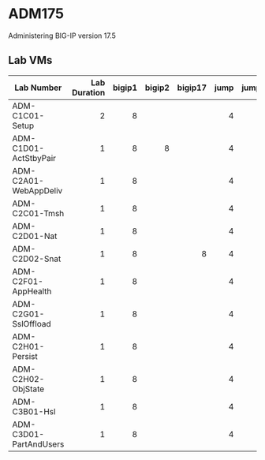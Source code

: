 # ADM175
Administering BIG-IP version 17.5

## Lab VMs
|Lab Number            |Lab Duration|bigip1|bigip2|bigip17|jump|jump2|training server|
|----------------------|-----------:|-----:|-----:|------:|---:|----:|--------------:|
|ADM-C1C01-Setup       |2           |8     |      |       |4   |     |1              |
|ADM-C1D01-ActStbyPair |1           |8     |8     |       |4   |     |1              |
|ADM-C2A01-WebAppDeliv |1           |8     |      |       |4   |     |1              |
|ADM-C2C01-Tmsh        |1           |8     |      |       |4   |     |1              |
|ADM-C2D01-Nat         |1           |8     |      |       |4   |     |1              |
|ADM-C2D02-Snat        |1           |8     |      |8      |4   |     |1              |
|ADM-C2F01-AppHealth   |1           |8     |      |       |4   |     |1              |
|ADM-C2G01-SslOffload  |1           |8     |      |       |4   |     |1              |
|ADM-C2H01-Persist     |1           |8     |      |       |4   |4    |1              |
|ADM-C2H02-ObjState    |1           |8     |      |       |4   |     |1              |
|ADM-C3B01-Hsl         |1           |8     |      |       |4   |     |1              |
|ADM-C3D01-PartAndUsers|1           |8     |      |       |4   |     |1              |
